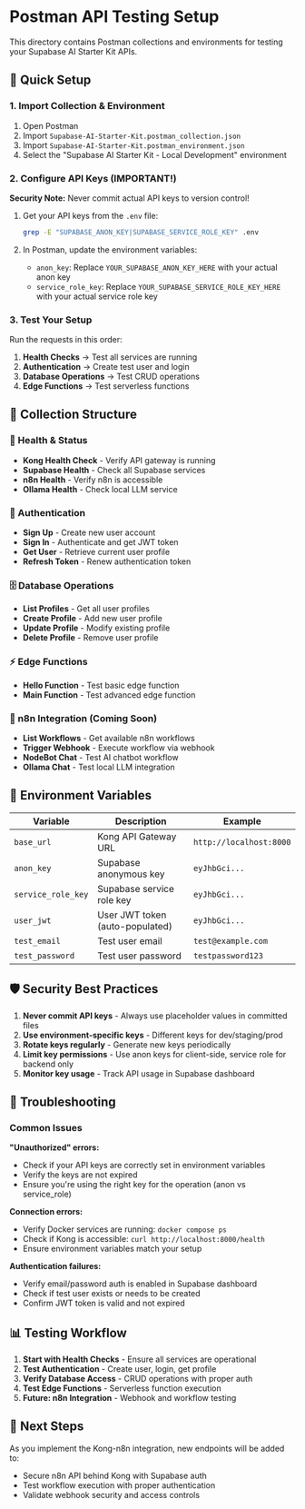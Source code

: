 # Postman API Testing Setup

This directory contains Postman collections and environments for testing your Supabase AI Starter Kit APIs.

## 🚀 Quick Setup

### 1. Import Collection & Environment

1. Open Postman
2. Import `Supabase-AI-Starter-Kit.postman_collection.json`
3. Import `Supabase-AI-Starter-Kit.postman_environment.json`
4. Select the "Supabase AI Starter Kit - Local Development" environment

### 2. Configure API Keys (IMPORTANT!)

**Security Note:** Never commit actual API keys to version control!

1. Get your API keys from the `.env` file:

   ```bash
   grep -E "SUPABASE_ANON_KEY|SUPABASE_SERVICE_ROLE_KEY" .env
   ```

2. In Postman, update the environment variables:
   - `anon_key`: Replace `YOUR_SUPABASE_ANON_KEY_HERE` with your actual anon key
   - `service_role_key`: Replace `YOUR_SUPABASE_SERVICE_ROLE_KEY_HERE` with your actual service role key

### 3. Test Your Setup

Run the requests in this order:

1. **Health Checks** → Test all services are running
2. **Authentication** → Create test user and login
3. **Database Operations** → Test CRUD operations
4. **Edge Functions** → Test serverless functions

## 📁 Collection Structure

### 🏥 Health & Status

- **Kong Health Check** - Verify API gateway is running
- **Supabase Health** - Check all Supabase services
- **n8n Health** - Verify n8n is accessible
- **Ollama Health** - Check local LLM service

### 🔐 Authentication

- **Sign Up** - Create new user account
- **Sign In** - Authenticate and get JWT token
- **Get User** - Retrieve current user profile
- **Refresh Token** - Renew authentication token

### 🗄️ Database Operations

- **List Profiles** - Get all user profiles
- **Create Profile** - Add new user profile
- **Update Profile** - Modify existing profile
- **Delete Profile** - Remove user profile

### ⚡ Edge Functions

- **Hello Function** - Test basic edge function
- **Main Function** - Test advanced edge function

### 🤖 n8n Integration (Coming Soon)

- **List Workflows** - Get available n8n workflows
- **Trigger Webhook** - Execute workflow via webhook
- **NodeBot Chat** - Test AI chatbot workflow
- **Ollama Chat** - Test local LLM integration

## 🔧 Environment Variables

| Variable           | Description                     | Example                 |
| ------------------ | ------------------------------- | ----------------------- |
| `base_url`         | Kong API Gateway URL            | `http://localhost:8000` |
| `anon_key`         | Supabase anonymous key          | `eyJhbGci...`           |
| `service_role_key` | Supabase service role key       | `eyJhbGci...`           |
| `user_jwt`         | User JWT token (auto-populated) | `eyJhbGci...`           |
| `test_email`       | Test user email                 | `test@example.com`      |
| `test_password`    | Test user password              | `testpassword123`       |

## 🛡️ Security Best Practices

1. **Never commit API keys** - Always use placeholder values in committed files
2. **Use environment-specific keys** - Different keys for dev/staging/prod
3. **Rotate keys regularly** - Generate new keys periodically
4. **Limit key permissions** - Use anon keys for client-side, service role for backend only
5. **Monitor key usage** - Track API usage in Supabase dashboard

## 🐛 Troubleshooting

### Common Issues

**"Unauthorized" errors:**

- Check if your API keys are correctly set in environment variables
- Verify the keys are not expired
- Ensure you're using the right key for the operation (anon vs service_role)

**Connection errors:**

- Verify Docker services are running: `docker compose ps`
- Check if Kong is accessible: `curl http://localhost:8000/health`
- Ensure environment variables match your setup

**Authentication failures:**

- Verify email/password auth is enabled in Supabase dashboard
- Check if test user exists or needs to be created
- Confirm JWT token is valid and not expired

## 📊 Testing Workflow

1. **Start with Health Checks** - Ensure all services are operational
2. **Test Authentication** - Create user, login, get profile
3. **Verify Database Access** - CRUD operations with proper auth
4. **Test Edge Functions** - Serverless function execution
5. **Future: n8n Integration** - Webhook and workflow testing

## 🚀 Next Steps

As you implement the Kong-n8n integration, new endpoints will be added to:

- Secure n8n API behind Kong with Supabase auth
- Test workflow execution with proper authentication
- Validate webhook security and access controls
